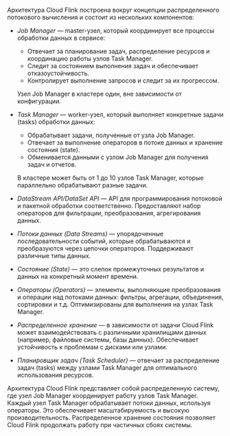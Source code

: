 Архитектура Cloud Flink построена вокруг концепции распределенного потокового вычисления и состоит из нескольких компонентов: 

- *Job Manager* — master-узел, который координирует все процессы обработки данных в сервисе:

  - Отвечает за планирование задач, распределение ресурсов и координацию работы узлов Task Manager.
  - Следит за состоянием выполнения задач и обеспечивает отказоустойчивость.
  - Контролирует выполнение запросов и следит за их прогрессом.

  Узел Job Manager в кластере один, вне зависимости от конфигурации.

- *Task Manager* — worker-узел, который выполняет конкретные задачи (tasks) обработки данных:

  - Обрабатывает задачи, полученные от узла Job Manager.
  - Отвечает за выполнение операторов в потоке данных и хранение состояния (state).
  - Обменивается данными с узлом Job Manager для получения задач и отчетов.

  В кластере может быть от 1 до 10 узлов Task Manager, которые параллельно обрабатывают разные задачи. 

- *DataStream API/DataSet API* — API для программирования потоковой и пакетной обработки соответственно. Предоставляют набор операторов для фильтрации, преобразования, агрегирования данных.

- *Потоки данных (Data Streams)* — упорядоченные последовательности событий, которые обрабатываются и преобразуются через цепочки операторов. Поддерживают различные типы данных.

- *Состояние (State)* — это слепок промежуточных результатов и данных на конкретный момент времени.

- *Операторы (Operators)* — элементы, выполняющие преобразования и операции над потоками данных: фильтры, агрегации, объединения, сортировки и т.д. Оптимизированы для выполнения на узлах Task Manager.

- *Распределенное хранение* — в зависимости от задачи Cloud Flink может взаимодействовать с различными хранилищами данных (например, файловые системы, базы данных). Обеспечивает устойчивость к проблемам с дисками или узлами.

- *Планировщик задач (Task Scheduler)* — отвечает за распределение задач (tasks) между узлами Task Manager для оптимального использования ресурсов.

Архитектура Cloud Flink представляет собой распределенную систему, где узел Job Manager координирует работу узлов Task Manager. Каждый узел Task Manager обрабатывает потоки данных, используя операторы. Это обеспечивает масштабируемость и высокую производительность. Распределенное хранение состояния позволяет Cloud Flink продолжать работу при частичных сбоях системы.
